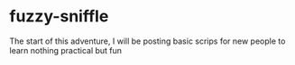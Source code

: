 # fuzzy-sniffle
The start of this adventure,
I will be posting basic scrips for new people to learn nothing practical but fun
